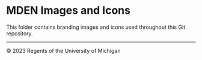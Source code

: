 # MDEN Images and Icons

This folder contains branding images and icons used throughout this Git repository.

----
© 2023 Regents of the University of Michigan
